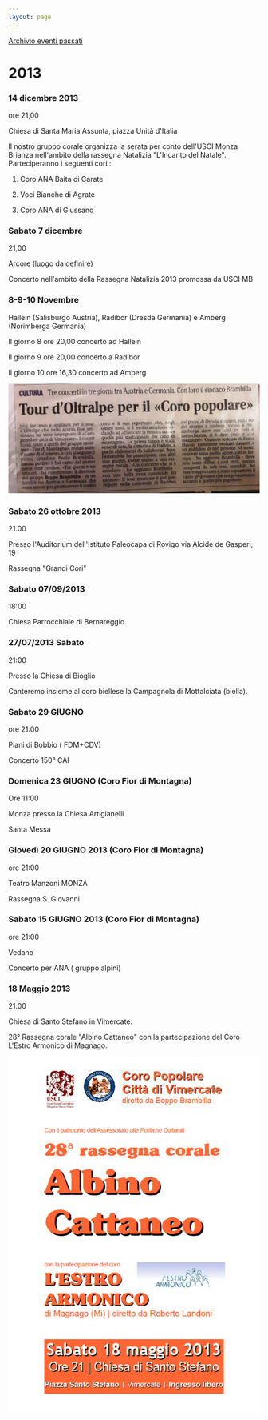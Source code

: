 ```yaml
---
layout: page
---
```


[Archivio eventi passati](..)

# 2013

### 14 dicembre 2013

ore 21,00

Chiesa di Santa Maria Assunta, piazza Unità d'Italia

Il nostro gruppo corale organizza la serata per conto dell'USCI Monza Brianza nell'ambito della rassegna Natalizia "L'Incanto del Natale". Parteciperanno i seguenti cori :

1) Coro ANA Baita di Carate

2) Voci Bianche di Agrate

3) Coro ANA di Giussano

### Sabato 7 dicembre

21,00

Arcore (luogo da definire)

Concerto nell'ambito della Rassegna Natalizia 2013 promossa da USCI MB

### 8-9-10 Novembre

Hallein (Salisburgo Austria), Radibor (Dresda Germania) e Amberg (Norimberga Germania)

Il giorno 8 ore 20,00 concerto ad Hallein

Il giorno 9 ore 20,00 concerto a Radibor

Il giorno 10 ore 16,30 concerto ad Amberg

![image0040.jpeg](2013/image0040.jpeg)

### Sabato 26 ottobre 2013

21.00

Presso l'Auditorium dell'Istituto Paleocapa di Rovigo via Alcide de Gasperi, 19

Rassegna "Grandi Cori"

### Sabato 07/09/2013

18:00

Chiesa Parrocchiale di Bernareggio

### 27/07/2013 Sabato

21:00

Presso la Chiesa di Bioglio

Canteremo insieme al coro biellese la Campagnola di Mottalciata (biella).

### Sabato 29 GIUGNO

ore 21:00

Piani di Bobbio ( FDM+CDV)

Concerto 150° CAI

### Domenica 23 GIUGNO (Coro Fior di Montagna)

Ore 11:00

Monza presso la Chiesa Artigianelli

Santa Messa

### Giovedì 20 GIUGNO 2013 (Coro Fior di Montagna)

ore 21:00

Teatro Manzoni MONZA

Rassegna S. Giovanni

### Sabato 15 GIUGNO 2013 (Coro Fior di Montagna)

ore 21:00

Vedano

Concerto per ANA ( gruppo alpini)

### 18 Maggio 2013

21.00

Chiesa di Santo Stefano in Vimercate.

28° Rassegna corale "Albino Cattaneo" con la partecipazione del Coro L'Estro Armonico di Magnago.

![image0041.jpeg](2013/image0041.jpeg)

